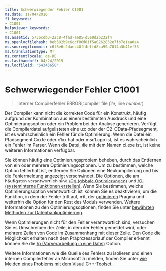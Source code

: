 ```yaml
---
title: Schwerwiegender Fehler C1001
ms.date: 11/04/2016
f1_keywords:
- C1001
helpviewer_keywords:
- C1001
ms.assetid: 5736cdb3-22c8-4fad-aa85-d5e0d2b232f4
ms.openlocfilehash: beb382b9c6ccf80d01f5a0262832e7fb7e1ea0a4
ms.sourcegitcommit: c6f8e6c2daec40ff4effd8ca99a7014a3b41ef33
ms.translationtype: MT
ms.contentlocale: de-DE
ms.lasthandoff: 04/24/2019
ms.locfileid: "64345658"
---
```

# <a name="fatal-error-c1001"></a>Schwerwiegender Fehler C1001

> Interner Compilerfehler ERROR(compiler file *file*, line *number*)

Der Compiler kann nicht die korrekten Code für ein Konstrukt, häufig aufgrund der Kombination aus einem bestimmten Ausdruck und eine Optimierungsoption oder ein Problem bei der Analyse generieren. Verfügt die Compilerdatei aufgelisteten eine utc oder der C2-OData-Pfadsegment, ist es wahrscheinlich ein Fehler für die Optimierung. Wenn die Datei ein Pfadsegment Cxxfe oder c1xx hat oder msc1.cpp ist, ist es wahrscheinlich ein Fehler im Parser. Wenn die Datei, die mit dem Namen cl.exe ist, ist keine weiteren Informationen verfügbar.

Sie können häufig eine Optimierungsproblem beheben, durch das Entfernen von ein oder mehrere Optimierungsoptionen. Um zu bestimmen, welche Option fehlerhaft ist, entfernen Sie Optionen eine Neukompilierung und bis die Fehlermeldung angezeigt verschwindet. Die Optionen, die am häufigsten verantwortlich sind [/Og (globale Optimierungen)](../../build/reference/og-global-optimizations.md) und [/Oi (systeminterne Funktionen erstellen)](../../build/reference/oi-generate-intrinsic-functions.md). Wenn Sie bestimmen, welche Optimierungsoption verantwortlich ist, können Sie es deaktivieren, um die Funktion, in dem der Fehler tritt auf, mit, der [optimieren](../../preprocessor/optimize.md) Pragma und weiterhin die Option für den Rest des Moduls verwenden. Weitere Informationen zu den Optimierungsoptionen, finden Sie unter [bewährten Methoden zur Datenbankoptimierung](../../build/optimization-best-practices.md).

Wenn Optimierungen nicht für den Fehler verantwortlich sind, versuchen Sie es Umschreiben der Zeile, in dem der Fehler gemeldet wird, oder mehrere Zeilen von Code im Zusammenhang mit dieser Zeile. Den Code die Möglichkeit erhalten nach dem Präprozessorlauf der Compiler erkennt können Sie die [/p (Vorverarbeitung in eine Datei)](../../build/reference/p-preprocess-to-a-file.md) Option.

Weitere Informationen wie die Quelle des Fehlers zu isolieren und einen internen Compilerfehler an Microsoft zu melden, finden Sie unter [wie Melden eines Problems mit dem Visual C++-Toolset](../../overview/how-to-report-a-problem-with-the-visual-cpp-toolset.md).